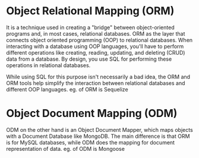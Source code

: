 # Object Relational Mapping (ORM) 

It is a technique used in creating a "bridge" between object-oriented programs and, in most cases, relational databases. ORM as the layer that connects object oriented programming (OOP) to relational databases. 
When interacting with a database using OOP languages, you'll have to perform different operations like creating, reading, updating, and deleting (CRUD) data from a database. By design, you use SQL for performing these operations in relational databases.

While using SQL for this purpose isn't necessarily a bad idea, the ORM and ORM tools help simplify the interaction between relational databases and different OOP languages.
eg. of ORM is Sequelize 

# Object Document Mapping (ODM)

ODM on the other hand is an Object Document Mapper, which maps objects with a Document Database like MongoDB. The main difference is that ORM is for MySQL databases, while ODM does the mapping for document representation of data. 
eg. of ODM is Mongoose

